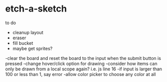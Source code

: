 # etch-a-sketch

to do 



- cleanup layout
- eraser
- fill bucket
- maybe get sprites?




-clear the board and reset the board to the input when the submit button is pressed
-change hover/click option for drawing
-consider how items can only be drawn from a local scope again? i.e. js line 16
-if input is larger than 100 or less than 1, say error
-allow color picker to choose any color at all
